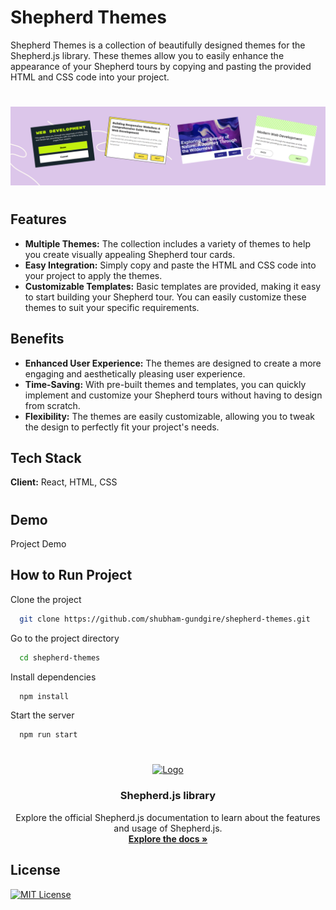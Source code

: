 # Shepherd Themes
Shepherd Themes is a collection of beautifully designed themes for the Shepherd.js library. These themes allow you to easily enhance the appearance of your Shepherd tours by copying and pasting the provided HTML and CSS code into your project.
#
![alt text](https://github.com/shubham-gundgire/shepherd-themes/blob/main/public/banner.png?raw=true)
#
## Features

- **Multiple Themes:** The collection includes a variety of themes to help you create visually appealing Shepherd tour cards.
- **Easy Integration:** Simply copy and paste the HTML and CSS code into your project to apply the themes.
- **Customizable Templates:** Basic templates are provided, making it easy to start building your Shepherd tour. You can easily customize these themes to suit your specific requirements.
## Benefits

- **Enhanced User Experience:** The themes are designed to create a more engaging and aesthetically pleasing user experience.
- **Time-Saving:** With pre-built themes and templates, you can quickly implement and customize your Shepherd tours without having to design from scratch.
- **Flexibility:** The themes are easily customizable, allowing you to tweak the design to perfectly fit your project's needs.

## Tech Stack
**Client:** React, HTML, CSS
#

## Demo

Project Demo

## How to Run Project

Clone the project

```bash
  git clone https://github.com/shubham-gundgire/shepherd-themes.git
```

Go to the project directory

```bash
  cd shepherd-themes
```

Install dependencies

```bash
  npm install
```

Start the server

```bash
  npm run start
```

 # 
<div align="center">
  <a href="https://github.com/shepherd-pro/shepherd">
    <img src="https://blog.shepherdpro.com/_astro/shepherd-header.tWwaFx5t.svg" alt="Logo" width="180" height="80">
  </a>

  <h3 align="center">Shepherd.js library</h3>

  <p align="center">
    Explore the official Shepherd.js documentation to learn about the features and usage of Shepherd.js.
    <br />
    <a href="https://github.com/shepherd-pro/shepherd"><strong>Explore the docs »</strong></a>
    <br />
  </p>
</div>

## License

[![MIT License](https://img.shields.io/badge/License-MIT-green.svg)](https://choosealicense.com/licenses/mit/)
